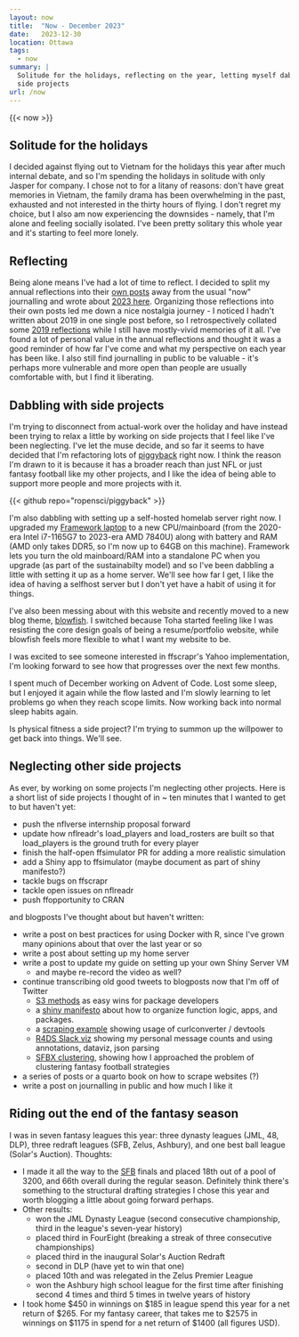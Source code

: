 ```yaml
---
layout: now
title:  "Now - December 2023"
date:   2023-12-30
location: Ottawa
tags: 
  - now
summary: | 
  Solitude for the holidays, reflecting on the year, letting myself dabble on
  side projects
url: /now
---
```


{{< now >}}

## Solitude for the holidays
I decided against flying out to Vietnam for the holidays this year after much 
internal debate, and so I'm spending the holidays in solitude with only Jasper
for company. I chose not to for a litany of reasons: don't have great memories 
in Vietnam, the family drama has been overwhelming in the past, exhausted and
not interested in the thirty hours of flying. I don't regret my choice, but I
also am now experiencing the downsides - namely, that I'm alone and feeling
socially isolated. I've been pretty solitary this whole year and it's starting
to feel more lonely.

## Reflecting

Being alone means I've had a lot of time to reflect. I decided to split my 
annual reflections into their [own posts](/tags/reflections) away from the usual 
"now" journalling and wrote about [2023 here](/posts/reflections/2023). 
Organizing those reflections into their own posts led me down a nice nostalgia
journey - I noticed I hadn't written about 2019 in one single post before, so I 
retrospectively collated some [2019 reflections](/posts/reflections/2019) while 
I still have mostly-vivid memories of it all. I've found a lot of personal value 
in the annual reflections and thought it was a good reminder of how far I've 
come and what my perspective on each year has been like. I also still find 
journalling in public to be valuable - it's perhaps more vulnerable and more 
open than people are usually comfortable with, but I find it liberating.

## Dabbling with side projects

I'm trying to disconnect from actual-work over the holiday and have instead been 
trying to relax a little by working on side projects that I feel like I've been 
neglecting. I've let the muse decide, and so far it seems to have decided that 
I'm refactoring lots of [piggyback](https://github.com/ropensci/piggyback) right 
now. I think the reason I'm drawn to it is because it has a broader reach than 
just NFL or just fantasy football like my other projects, and I like the idea of 
being able to support more people and more projects with it.

{{< github repo="ropensci/piggyback" >}}

I'm also dabbling with setting up a self-hosted homelab server right now. I 
upgraded my [Framework laptop](https://frame.work) to a new CPU/mainboard (from 
the 2020-era Intel i7-1165G7 to 2023-era AMD 7840U) along with battery and RAM 
(AMD only takes DDR5, so I'm now up to 64GB on this machine). Framework lets you 
turn the old mainboard/RAM into a standalone PC when you upgrade (as part of the 
sustainabilty model) and so I've been dabbling a little with setting it up as a 
home server. We'll see how far I get, I like the idea of having a selfhost server
but I don't yet have a habit of using it for things.

I've also been messing about with this website and recently moved to a new blog
theme, [blowfish](https://blowfish.page). I switched because Toha started feeling
like I was resisting the core design goals of being a resume/portfolio website,
while blowfish feels more flexible to what I want my website to be.

I was excited to see someone interested in ffscrapr's Yahoo implementation, I'm 
looking forward to see how that progresses over the next few months.

I spent much of December working on Advent of Code. Lost some sleep, but I 
enjoyed it again while the flow lasted and I'm slowly learning to let problems
go when they reach scope limits. Now working back into normal sleep habits again.

Is physical fitness a side project? I'm trying to summon up the willpower to
get back into things. We'll see.

## Neglecting other side projects

As ever, by working on some projects I'm neglecting other projects. Here is a 
short list of side projects I thought of in ~ ten minutes that I wanted to get 
to but haven't yet:
- push the nflverse internship proposal forward
- update how nflreadr's load_players and load_rosters are built so that 
  load_players is the ground truth for every player
- finish the half-open ffsimulator PR for adding a more realistic simulation
- add a Shiny app to ffsimulator (maybe document as part of shiny manifesto?)
- tackle bugs on ffscrapr
- tackle open issues on nflreadr
- push ffopportunity to CRAN

and blogposts I've thought about but haven't written:
- write a post on best practices for using Docker with R, since I've grown
  many opinions about that over the last year or so
- write a post about setting up my home server
- write a post to update my guide on setting up your own Shiny Server VM
  - and maybe re-record the video as well?
- continue transcribing old good tweets to blogposts now that I'm off of Twitter
  - [S3 methods](https://twitter.com/_TanHo/status/1503725840995172353) as easy
  wins for package developers
  - a [shiny manifesto](https://twitter.com/_TanHo/status/1415709884021157891)
  about how to organize function logic, apps, and packages.
  - a [scraping example](https://twitter.com/_TanHo/status/1539602474503397377)
  showing usage of curlconverter / devtools
  - [R4DS Slack viz](https://twitter.com/_TanHo/status/1426194122038251520?s=20)
  showing my personal message counts and using annotations, dataviz, json parsing
  - [SFBX clustering](https://twitter.com/_TanHo/status/1399372709075861506?s=20),
  showing how I approached the problem of clustering fantasy football strategies
- a series of posts or a quarto book on how to scrape websites (?)
- write a post on journalling in public and how much I like it

## Riding out the end of the fantasy season

I was in seven fantasy leagues this year: three dynasty leagues (JML, 48, DLP), 
three redraft leagues (SFB, Zelus, Ashbury), and one best ball league (Solar's 
Auction). Thoughts:

- I made it all the way to the [SFB](https://scottfishbowl.com) finals and 
placed 18th out of a pool of 3200, and 66th overall during the regular season. 
Definitely think there's something to the structural drafting strategies I chose
this year and worth blogging a little about going forward perhaps.
- Other results:
  - won the JML Dynasty League (second consecutive championship, third in the 
league's seven-year history)
  - placed third in FourEight (breaking a streak of three consecutive championships)
  - placed third in the inaugural Solar's Auction Redraft
  - second in DLP (have yet to win that one)
  - placed 10th and was relegated in the Zelus Premier League
  - won the Ashbury high school league for the first time after finishing second 4
    times and third 5 times in twelve years of history
- I took home \$450 in winnings on \$185 in league spend this year for a net 
return of \$265. For my fantasy career, that takes me to \$2575 in winnings on 
\$1175 in spend for a net return of \$1400 (all figures USD).

